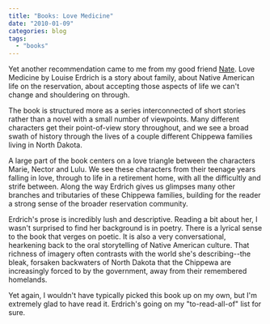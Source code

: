 ```yaml
---
title: "Books: Love Medicine"
date: "2010-01-09"
categories: blog
tags:
  - "books"
---
```


Yet another recommendation came to me from my good friend [Nate](http://theprairiepoet.blogspot.com/). Love Medicine by Louise Erdrich is a story about family, about Native American life on the reservation, about accepting those aspects of life we can't change and shouldering on through.

The book is structured more as a series interconnected of short stories rather than a novel with a small number of viewpoints. Many different characters get their point-of-view story throughout, and we see a broad swath of history through the lives of a couple different Chippewa families living in North Dakota.

A large part of the book centers on a love triangle between the characters Marie, Nector and Lulu. We see these characters from their teenage years falling in love, through to life in a retirement home, with all the difficultly and strife between. Along the way Erdrich gives us glimpses many other branches and tributaries of these Chippewa families, building for the reader a strong sense of the broader reservation community.

Erdrich's prose is incredibly lush and descriptive. Reading a bit about her, I wasn't surprised to find her background is in poetry. There is a lyrical sense to the book that verges on poetic. It is also a very conversational, hearkening back to the oral storytelling of Native American culture. That richness of imagery often contrasts with the world she's describing--the bleak, forsaken backwaters of North Dakota that the Chippewa are increasingly forced to by the government, away from their remembered homelands.

Yet again, I wouldn't have typically picked this book up on my own, but I'm extremely glad to have read it. Erdrich's going on my "to-read-all-of" list for sure.
